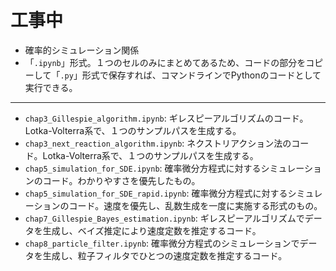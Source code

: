 # 工事中

- 確率的シミュレーション関係
- 「`.ipynb`」形式。１つのセルのみにまとめてあるため、コードの部分をコピーして「`.py`」形式で保存すれば、コマンドラインでPythonのコードとして実行できる。

***
- `chap3_Gillespie_algorithm.ipynb`: ギレスピーアルゴリズムのコード。Lotka-Volterra系で、１つのサンプルパスを生成する。
- `chap3_next_reaction_algorithm.ipynb`: ネクストリアクション法のコード。Lotka-Volterra系で、１つのサンプルパスを生成する。
- `chap5_simulation_for_SDE.ipynb`: 確率微分方程式に対するシミュレーションのコード。わかりやすさを優先したもの。
- `chap5_simulation_for_SDE_rapid.ipynb`: 確率微分方程式に対するシミュレーションのコード。速度を優先し、乱数生成を一度に実施する形式のもの。
- `chap7_Gillespie_Bayes_estimation.ipynb`: ギレスピーアルゴリズムでデータを生成し、ベイズ推定により速度定数を推定するコード。
- `chap8_particle_filter.ipynb`: 確率微分方程式のシミュレーションでデータを生成し、粒子フィルタでひとつの速度定数を推定するコード。
